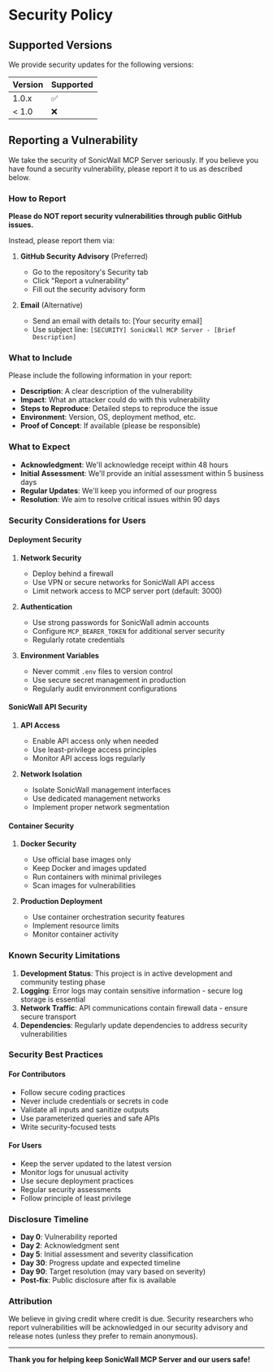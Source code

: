 # Security Policy

## Supported Versions

We provide security updates for the following versions:

| Version | Supported          |
| ------- | ------------------ |
| 1.0.x   | :white_check_mark: |
| < 1.0   | :x:                |

## Reporting a Vulnerability

We take the security of SonicWall MCP Server seriously. If you believe you have found a security vulnerability, please report it to us as described below.

### How to Report

**Please do NOT report security vulnerabilities through public GitHub issues.**

Instead, please report them via:

1. **GitHub Security Advisory** (Preferred)
   - Go to the repository's Security tab
   - Click "Report a vulnerability"
   - Fill out the security advisory form

2. **Email** (Alternative)
   - Send an email with details to: [Your security email]
   - Use subject line: `[SECURITY] SonicWall MCP Server - [Brief Description]`

### What to Include

Please include the following information in your report:

- **Description**: A clear description of the vulnerability
- **Impact**: What an attacker could do with this vulnerability
- **Steps to Reproduce**: Detailed steps to reproduce the issue
- **Environment**: Version, OS, deployment method, etc.
- **Proof of Concept**: If available (please be responsible)

### What to Expect

- **Acknowledgment**: We'll acknowledge receipt within 48 hours
- **Initial Assessment**: We'll provide an initial assessment within 5 business days
- **Regular Updates**: We'll keep you informed of our progress
- **Resolution**: We aim to resolve critical issues within 90 days

### Security Considerations for Users

#### Deployment Security

1. **Network Security**
   - Deploy behind a firewall
   - Use VPN or secure networks for SonicWall API access
   - Limit network access to MCP server port (default: 3000)

2. **Authentication**
   - Use strong passwords for SonicWall admin accounts
   - Configure `MCP_BEARER_TOKEN` for additional server security
   - Regularly rotate credentials

3. **Environment Variables**
   - Never commit `.env` files to version control
   - Use secure secret management in production
   - Regularly audit environment configurations

#### SonicWall API Security

1. **API Access**
   - Enable API access only when needed
   - Use least-privilege access principles
   - Monitor API access logs regularly

2. **Network Isolation**
   - Isolate SonicWall management interfaces
   - Use dedicated management networks
   - Implement proper network segmentation

#### Container Security

1. **Docker Security**
   - Use official base images only
   - Keep Docker and images updated
   - Run containers with minimal privileges
   - Scan images for vulnerabilities

2. **Production Deployment**
   - Use container orchestration security features
   - Implement resource limits
   - Monitor container activity

### Known Security Limitations

1. **Development Status**: This project is in active development and community testing phase
2. **Logging**: Error logs may contain sensitive information - secure log storage is essential
3. **Network Traffic**: API communications contain firewall data - ensure secure transport
4. **Dependencies**: Regularly update dependencies to address security vulnerabilities

### Security Best Practices

#### For Contributors

- Follow secure coding practices
- Never include credentials or secrets in code
- Validate all inputs and sanitize outputs
- Use parameterized queries and safe APIs
- Write security-focused tests

#### For Users

- Keep the server updated to the latest version
- Monitor logs for unusual activity
- Use secure deployment practices
- Regular security assessments
- Follow principle of least privilege

### Disclosure Timeline

- **Day 0**: Vulnerability reported
- **Day 2**: Acknowledgment sent
- **Day 5**: Initial assessment and severity classification
- **Day 30**: Progress update and expected timeline
- **Day 90**: Target resolution (may vary based on severity)
- **Post-fix**: Public disclosure after fix is available

### Attribution

We believe in giving credit where credit is due. Security researchers who report vulnerabilities will be acknowledged in our security advisory and release notes (unless they prefer to remain anonymous).

---

**Thank you for helping keep SonicWall MCP Server and our users safe!**